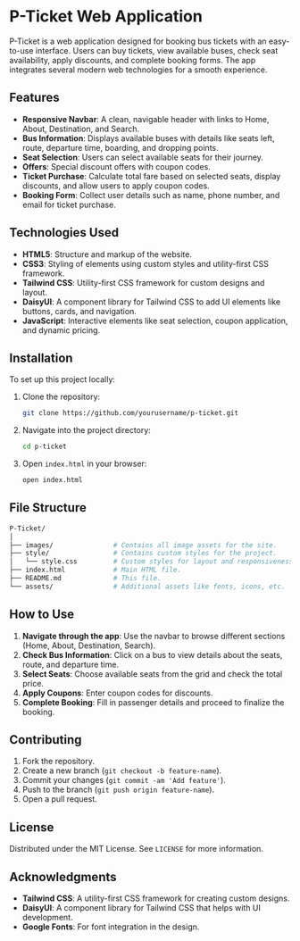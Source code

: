 # P-Ticket Web Application

P-Ticket is a web application designed for booking bus tickets with an easy-to-use interface. Users can buy tickets, view available buses, check seat availability, apply discounts, and complete booking forms. The app integrates several modern web technologies for a smooth experience.

## Features

- **Responsive Navbar**: A clean, navigable header with links to Home, About, Destination, and Search.
- **Bus Information**: Displays available buses with details like seats left, route, departure time, boarding, and dropping points.
- **Seat Selection**: Users can select available seats for their journey.
- **Offers**: Special discount offers with coupon codes.
- **Ticket Purchase**: Calculate total fare based on selected seats, display discounts, and allow users to apply coupon codes.
- **Booking Form**: Collect user details such as name, phone number, and email for ticket purchase.
  
## Technologies Used

- **HTML5**: Structure and markup of the website.
- **CSS3**: Styling of elements using custom styles and utility-first CSS framework.
- **Tailwind CSS**: Utility-first CSS framework for custom designs and layout.
- **DaisyUI**: A component library for Tailwind CSS to add UI elements like buttons, cards, and navigation.
- **JavaScript**: Interactive elements like seat selection, coupon application, and dynamic pricing.
  
## Installation

To set up this project locally:

1. Clone the repository:
    ```bash
    git clone https://github.com/yourusername/p-ticket.git
    ```

2. Navigate into the project directory:
    ```bash
    cd p-ticket
    ```

3. Open `index.html` in your browser:
    ```bash
    open index.html
    ```

## File Structure

```bash
P-Ticket/
│
├── images/               # Contains all image assets for the site.
├── style/                # Contains custom styles for the project.
│   └── style.css         # Custom styles for layout and responsiveness.
├── index.html            # Main HTML file.
├── README.md             # This file.
└── assets/               # Additional assets like fonts, icons, etc.
```

## How to Use

1. **Navigate through the app**: Use the navbar to browse different sections (Home, About, Destination, Search).
2. **Check Bus Information**: Click on a bus to view details about the seats, route, and departure time.
3. **Select Seats**: Choose available seats from the grid and check the total price.
4. **Apply Coupons**: Enter coupon codes for discounts.
5. **Complete Booking**: Fill in passenger details and proceed to finalize the booking.

## Contributing

1. Fork the repository.
2. Create a new branch (`git checkout -b feature-name`).
3. Commit your changes (`git commit -am 'Add feature'`).
4. Push to the branch (`git push origin feature-name`).
5. Open a pull request.

## License

Distributed under the MIT License. See `LICENSE` for more information.

## Acknowledgments

- **Tailwind CSS**: A utility-first CSS framework for creating custom designs.
- **DaisyUI**: A component library for Tailwind CSS that helps with UI development.
- **Google Fonts**: For font integration in the design.
